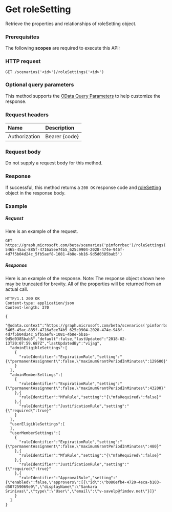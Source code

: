 # Get roleSetting

Retrieve the properties and relationships of roleSetting object.
### Prerequisites
The following **scopes** are required to execute this API: 
### HTTP request
<!-- { "blockType": "ignored" } -->
```http
GET /scenarios('<id>')/roleSettings('<id>')
```
### Optional query parameters
This method supports the [OData Query Parameters](http://graph.microsoft.io/docs/overview/query_parameters) to help customize the response.

### Request headers
| Name      |Description|
|:----------|:----------|
| Authorization  | Bearer {code}|

<!--| Workbook-Session-Id  | Workbook session Id that determines if changes are persisted or not. Optional.|-->

### Request body
Do not supply a request body for this method.
### Response
If successful, this method returns a `200 OK` response code and [roleSetting](../resources/roleSetting.md) object in the response body.
### Example
##### Request
Here is an example of the request.
<!-- {
  "blockType": "request",
  "name": "get_policy"
}-->
```http
GET https://graph.microsoft.com/beta/scenarios('pimforrbac')/roleSettings('e5e7d29d-5465-45ac-885f-4716a5ee74b5_625c9904-2028-474e-946f-4d7f5b04d24c_5fb5aef8-1081-4b8e-bb16-9d5d0385bab5')
```
##### Response
Here is an example of the response. Note: The response object shown here may be truncated for brevity. All of the properties will be returned from an actual call.
<!-- {
  "blockType": "response",
  "truncated": true,
  "@odata.type": "microsoft.graph.policy"
} -->
```http
HTTP/1.1 200 OK
Content-type: application/json
Content-length: 370

{
  "@odata.context":"https://graph.microsoft.com/beta/scenarios('pimforrbac')/roleSettings$entity","id":"e5e7d29d-5465-45ac-885f-4716a5ee74b5_625c9904-2028-474e-946f-4d7f5b04d24c_5fb5aef8-1081-4b8e-bb16-9d5d0385bab5","default":false,"lastUpdated":"2018-02-13T20:07:59.687Z","lastUpdatedBy":"vijag",
  "adminEligibleSettings":[
    {
      "ruleIdentifier":"ExpirationRule","setting":"{\"permanentAssignment\":false,\"maximumGrantPeriodInMinutes\":129600}"
    }
  ],
  "adminMemberSettings":[
    {
      "ruleIdentifier":"ExpirationRule","setting":"{\"permanentAssignment\":false,\"maximumGrantPeriodInMinutes\":43200}"
    },{
      "ruleIdentifier":"MfaRule","setting":"{\"mfaRequired\":false}"
    },{
      "ruleIdentifier":"JustificationRule","setting":"{\"required\":true}"
    }
  ],
  "userEligibleSettings":[  
  ],
  "userMemberSettings":[
    {
      "ruleIdentifier":"ExpirationRule","setting":"{\"permanentAssignment\":false,\"maximumGrantPeriodInMinutes\":480}"
    },{
      "ruleIdentifier":"MfaRule","setting":"{\"mfaRequired\":false}"
    },{
      "ruleIdentifier":"JustificationRule","setting":"{\"required\":true}"
    },{
      "ruleIdentifier":"ApprovalRule","setting":"{\"enabled\":false,\"approvers\":[{\"id\":\"b080efb4-4720-4eca-b103-d507259069e0\",\"displayName\":\"Sankara Srinivas\",\"type\":\"User\",\"email\":\"v-savelp@fimdev.net\"}]}"
    }
  ]
}
```

<!-- uuid: 8fcb5dbc-d5aa-4681-8e31-b001d5168d79
2015-10-25 14:57:30 UTC -->
<!-- {
  "type": "#page.annotation",
  "description": "Get policy",
  "keywords": "",
  "section": "documentation",
  "tocPath": ""
}-->
